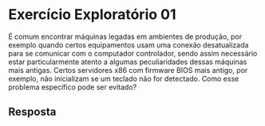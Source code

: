 # Exercício Exploratório 01

É comum encontrar máquinas legadas em ambientes de produção, por exemplo quando certos equipamentos usam uma conexão desatualizada para se comunicar com o computador controlador, sendo assim necessário estar particularmente atento a algumas peculiaridades dessas máquinas mais antigas. Certos servidores x86 com firmware BIOS mais antigo, por exemplo, não inicializam se um teclado não for detectado. Como esse problema específico pode ser evitado?

## Resposta
